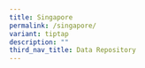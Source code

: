 ```yaml
---
title: Singapore
permalink: /singapore/
variant: tiptap
description: ""
third_nav_title: Data Repository
---
```

